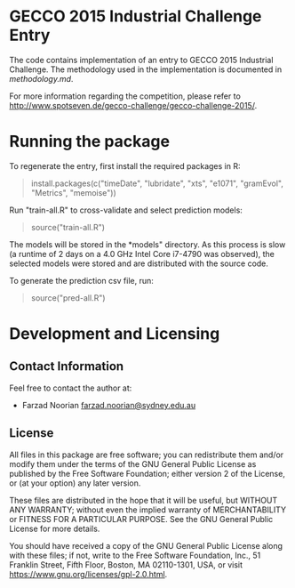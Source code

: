 GECCO 2015 Industrial Challenge Entry
=====================================

The code contains implementation of an entry to GECCO 2015 Industrial Challenge.
The methodology used in the implementation is documented in *methodology.md*.

For more information regarding the competition, please refer to
<http://www.spotseven.de/gecco-challenge/gecco-challenge-2015/>.

Running the package
===================

To regenerate the entry, first install the required packages in R:
 
 > install.packages(c("timeDate", "lubridate", "xts", "e1071", "gramEvol", "Metrics", "memoise"))

Run "train-all.R" to cross-validate and select prediction models:
 
 > source("train-all.R")

The models will be stored in the *models" directory. As this process is slow
(a runtime of 2 days on a 4.0 GHz Intel Core i7-4790 was observed), the selected
models were stored and are distributed with the source code. 

To generate the prediction csv file, run:

 > source("pred-all.R")

Development and Licensing
=========================

## Contact Information
Feel free to contact the author at:
 * Farzad Noorian <farzad.noorian@sydney.edu.au>

## License
All files in this package are free software; you can redistribute them
and/or modify them under the terms of the GNU General Public License
as published by the Free Software Foundation; either version 2
of the License, or (at your option) any later version.

These files are distributed in the hope that it will be useful,
but WITHOUT ANY WARRANTY; without even the implied warranty of
MERCHANTABILITY or FITNESS FOR A PARTICULAR PURPOSE.  See the
GNU General Public License for more details.

You should have received a copy of the GNU General Public License
along with these files; if not, write to the Free Software
Foundation, Inc., 51 Franklin Street, Fifth Floor, Boston, MA  02110-1301, USA,
or visit <https://www.gnu.org/licenses/gpl-2.0.html>.

